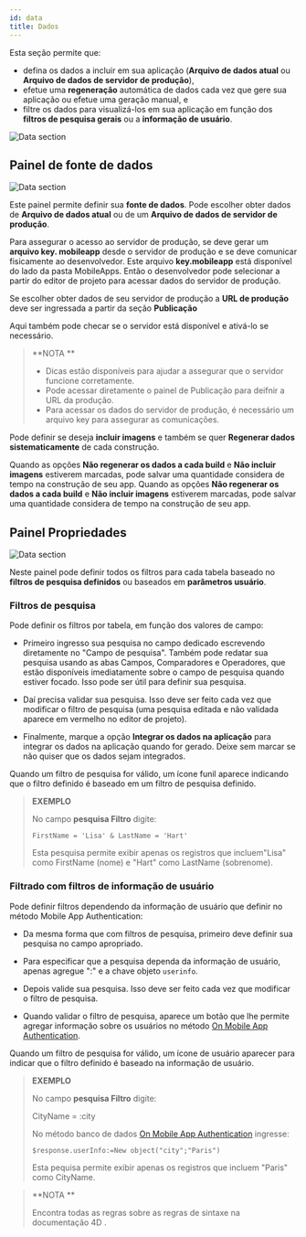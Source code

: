 ```yaml
---
id: data
title: Dados
---
```


Esta seção permite que:

* defina os dados a incluir em sua aplicação (**Arquivo de dados atual** ou **Arquivo de dados de servidor de produção**),
* efetue uma **regeneração** automática de dados cada vez que gere sua aplicação ou efetue uma geração manual, e
* filtre os dados para visualizá-los em sua aplicação em função dos **filtros de pesquisa gerais** ou a **informação de usuário**.

![Data section](assets/en/project-editor/Data-tab-4D-for-iOS.png)

## Painel de fonte de dados

![Data section](assets/en/project-editor/Data-source-panel-4D-for-iOS.png)

Este painel permite definir sua **fonte de dados**. Pode escolher obter dados de **Arquivo de dados atual** ou de um **Arquivo de dados de servidor de produção**.

Para assegurar o acesso ao servidor de produção, se deve gerar um **arquivo key. mobileapp** desde o servidor de produção e se deve comunicar fisicamente ao desenvolvedor. Este arquivo **key.mobileapp** está disponível do lado da pasta MobileApps. Então o desenvolvedor pode selecionar a partir do editor de projeto para acessar dados do servidor de produção.

Se escolher obter dados de seu servidor de produção a **URL de produção** deve ser ingressada a partir da seção **Publicação**

Aqui também pode checar se o servidor está disponível e ativá-lo se necessário.

> **NOTA **
> 
> * Dicas estão disponíveis para ajudar a assegurar que o servidor funcione corretamente.
> * Pode acessar diretamente o painel de Publicação para deifnir a URL da produção.
> * Para acessar os dados do servidor de produção, é necessário um arquivo key para assegurar as comunicações.

Pode definir se deseja **incluir imagens** e também se quer **Regenerar dados sistematicamente** de cada construção.

Quando as opções **Não regenerar os dados a cada build** e **Não incluir imagens** estiverem marcadas, pode salvar uma quantidade considera de tempo na construção de seu app. Quando as opções **Não regenerar os dados a cada build** e **Não incluir imagens** estiverem marcadas, pode salvar uma quantidade considera de tempo na construção de seu app.


## Painel Propriedades

![Data section](assets/en/project-editor/Properties-Panel-4D-for-iOS.png)

Neste painel pode definir todos os filtros para cada tabela baseado no **filtros de pesquisa definidos** ou baseados em **parâmetros usuário**.

### Filtros de pesquisa

Pode definir os filtros por tabela, em função dos valores de campo:

* Primeiro ingresso sua pesquisa no campo dedicado escrevendo diretamente no "Campo de pesquisa". Também pode redatar sua pesquisa usando as abas Campos, Comparadores e Operadores, que estão disponíveis imediatamente sobre o campo de pesquisa quando estiver focado. Isso pode ser útil para definir sua pesquisa.

* Daí precisa validar sua pesquisa. Isso deve ser feito cada vez que modificar o filtro de pesquisa (uma pesquisa editada e não validada aparece em vermelho no editor de projeto).

* Finalmente, marque a opção **Integrar os dados na aplicação** para integrar os dados na aplicação quando for gerado. Deixe sem marcar se não quiser que os dados sejam integrados.

Quando um filtro de pesquisa for válido, um ícone funil aparece indicando que o filtro definido é baseado em um filtro de pesquisa definido.

> **EXEMPLO** 
> 
> No campo **pesquisa Filtro** digite:
> 
> `FirstName = 'Lisa' & LastName = 'Hart'`
> 
> Esta pesquisa permite exibir apenas os registros que incluem"Lisa" como FirstName (nome) e "Hart" como LastName (sobrenome).


### Filtrado com filtros de informação de usuário

Pode definir filtros dependendo da informação de usuário que definir no método Mobile App Authentication:

* Da mesma forma que com filtros de pesquisa, primeiro deve definir sua pesquisa no campo apropriado.

* Para especificar que a pesquisa dependa da informação de usuário, apenas agregue ":" e a chave objeto `userinfo`.

* Depois valide sua pesquisa. Isso deve ser feito cada vez que modificar o filtro de pesquisa.

* Quando validar o filtro de pesquisa, aparece um botão que lhe permite agregar informação sobre os usuários no método [On Mobile App Authentication](http://doc.4d.com/4Dv17R3/4D/17-R3/On-Mobile-App-Authentication-database-method.301-3906587.en.html).

Quando um filtro de pesquisa for válido, um ícone de usuário aparecer para indicar que o filtro definido é baseado na informação de usuário.

> **EXEMPLO**
> 
> No campo **pesquisa Filtro** digite:
> 
> CityName = :city
> 
> No método banco de dados [On Mobile App Authentication](http://doc.4d.com/4Dv17R3/4D/17-R3/On-Mobile-App-Authentication-database-method.301-3906587.en.html) ingresse:
> 
> `$response.userInfo:=New object("city";"Paris")`
> 
> Esta pequisa permite exibir apenas os registros que incluem "Paris" como CityName.


> **NOTA **
> 
> Encontra todas as regras sobre as regras de sintaxe na documentação 4D [](http://livedoc.4d.com/4D-Language-Reference-17-R3/ORDA-DataClass/dataClassquery.301-3907505.en.html).


